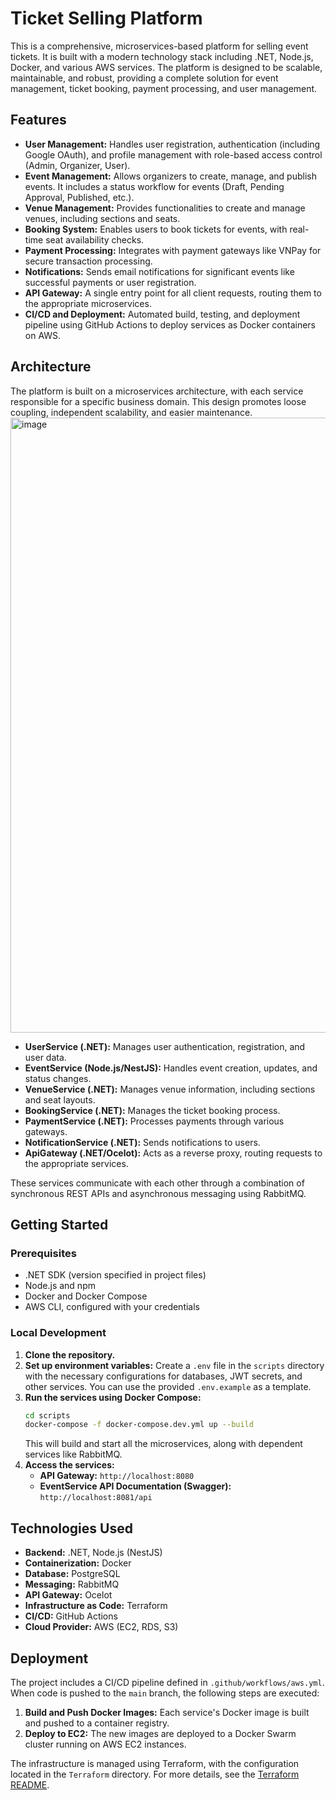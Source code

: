 # Ticket Selling Platform

This is a comprehensive, microservices-based platform for selling event tickets. It is built with a modern technology stack including .NET, Node.js, Docker, and various AWS services. The platform is designed to be scalable, maintainable, and robust, providing a complete solution for event management, ticket booking, payment processing, and user management.

## Features

* **User Management:** Handles user registration, authentication (including Google OAuth), and profile management with role-based access control (Admin, Organizer, User).
* **Event Management:** Allows organizers to create, manage, and publish events. It includes a status workflow for events (Draft, Pending Approval, Published, etc.).
* **Venue Management:** Provides functionalities to create and manage venues, including sections and seats.
* **Booking System:** Enables users to book tickets for events, with real-time seat availability checks.
* **Payment Processing:** Integrates with payment gateways like VNPay for secure transaction processing.
* **Notifications:** Sends email notifications for significant events like successful payments or user registration.
* **API Gateway:** A single entry point for all client requests, routing them to the appropriate microservices.
* **CI/CD and Deployment:** Automated build, testing, and deployment pipeline using GitHub Actions to deploy services as Docker containers on AWS.

## Architecture

The platform is built on a microservices architecture, with each service responsible for a specific business domain. This design promotes loose coupling, independent scalability, and easier maintenance.
<img width="984" alt="image" src="https://github.com/user-attachments/assets/bd22fa45-ddde-4c9b-8a43-55a16667665b" />

* **UserService (.NET):** Manages user authentication, registration, and user data.
* **EventService (Node.js/NestJS):** Handles event creation, updates, and status changes.
* **VenueService (.NET):** Manages venue information, including sections and seat layouts.
* **BookingService (.NET):** Manages the ticket booking process.
* **PaymentService (.NET):** Processes payments through various gateways.
* **NotificationService (.NET):** Sends notifications to users.
* **ApiGateway (.NET/Ocelot):** Acts as a reverse proxy, routing requests to the appropriate services.

These services communicate with each other through a combination of synchronous REST APIs and asynchronous messaging using RabbitMQ.

## Getting Started

### Prerequisites

* .NET SDK (version specified in project files)
* Node.js and npm
* Docker and Docker Compose
* AWS CLI, configured with your credentials

### Local Development

1.  **Clone the repository.**
2.  **Set up environment variables:** Create a `.env` file in the `scripts` directory with the necessary configurations for databases, JWT secrets, and other services. You can use the provided `.env.example` as a template.
3.  **Run the services using Docker Compose:**
    ```bash
    cd scripts
    docker-compose -f docker-compose.dev.yml up --build
    ```
    This will build and start all the microservices, along with dependent services like RabbitMQ.
4.  **Access the services:**
    * **API Gateway:** `http://localhost:8080`
    * **EventService API Documentation (Swagger):** `http://localhost:8081/api`

## Technologies Used

* **Backend:** .NET, Node.js (NestJS)
* **Containerization:** Docker
* **Database:** PostgreSQL
* **Messaging:** RabbitMQ
* **API Gateway:** Ocelot
* **Infrastructure as Code:** Terraform
* **CI/CD:** GitHub Actions
* **Cloud Provider:** AWS (EC2, RDS, S3)

## Deployment

The project includes a CI/CD pipeline defined in `.github/workflows/aws.yml`. When code is pushed to the `main` branch, the following steps are executed:

1.  **Build and Push Docker Images:** Each service's Docker image is built and pushed to a container registry.
2.  **Deploy to EC2:** The new images are deployed to a Docker Swarm cluster running on AWS EC2 instances.

The infrastructure is managed using Terraform, with the configuration located in the `Terraform` directory. For more details, see the [Terraform README](./Terraform/README.md).
